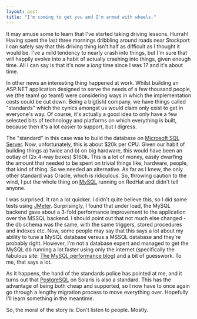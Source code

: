 ```yaml
---
layout: post
title: "I'm coming to get you and I'm armed with wheels."
---
```

It may amuse some to learn that I've started taking driving lessons. Hurrah!
Having spent the last three mornings dribbling around roads near Stockport I
can safely say that this driving thing isn't half as difficult as I thought it
would be. I've a mild tendency to nearly crash into things, but I'm sure that
will happily evolve into a habit of actually crashing into things, given
enough time. All I can say is that it's now a _long_ time since I was 17 and
it's about time.

In other news an interesting thing happened at work. Whilst building an
ASP.NET application designed to serve the needs of a few thousand people, we
(the team! go team!) were considering ways in which the implementation costs
could be cut down. Being a big(ish) company, we have things called "standards"
which the cynics amongst us would claim only exist to get in everyone's way.
Of course, it's actually a good idea to only have a few selected bits of
technology and platforms on which everything is built, because then it's a lot
easier to support, but I digress.

The "standard" in this case was to build the database on [Microsoft SQL
Server][1]. Now, unfortunately, this is about $20k per CPU. Given our habit of
building things a) twice and b) on big hardware, this would have been an
outlay of (2x 4-way boxes) $160k. This is a lot of money, easily dwarfing the
amount that needed to be spent on trivial things like, hardware, people, that
kind of thing. So we needed an alternative. As far as I knew, the only other
standard was Oracle, which is ridiculous. So, throwing caution to the wind, I
put the whole thing on [MySQL][2] running on RedHat and didn't tell anyone.

I was surprised. It ran a lot quicker. I didn't quite believe this, so I did
some tests using [JMeter][3]. Surprisingly, I found that under load, the MySQL
backend gave about a 3-fold performance improvement to the application over
the MSSQL backend. I should point out that not much else changed - the db
schema was the same, with the same triggers, stored procedures and indexes
etc. Now, some people may say that this says a lot about my ability to tune a
MySQL database versus a MSSQL database and they're probably right. However,
I'm not a database expert and managed to get the MySQL db running a lot faster
using only the internet (specifically the fabulous site: [The MySQL
performance blog][4]) and a bit of guesswork. To me, that says a lot.

As it happens, the hand of the standards police has pointed at me, and it
turns out that [PostgreSQL][5] on Solaris is also a standard. This has the
advantage of being both cheap and supported, so I now have to once again go
through a lengthy migration process to move everything over. Hopefully I'll
learn something in the meantime.

So, the moral of the story is: Don't listen to people. Mostly.

   [1]: http://www.microsoft.com/sql/default.mspx

   [2]: http://www.mysql.com/

   [3]: http://jakarta.apache.org/jmeter/

   [4]: http://www.mysqlperformanceblog.com/

   [5]: http://www.postgresql.org/

